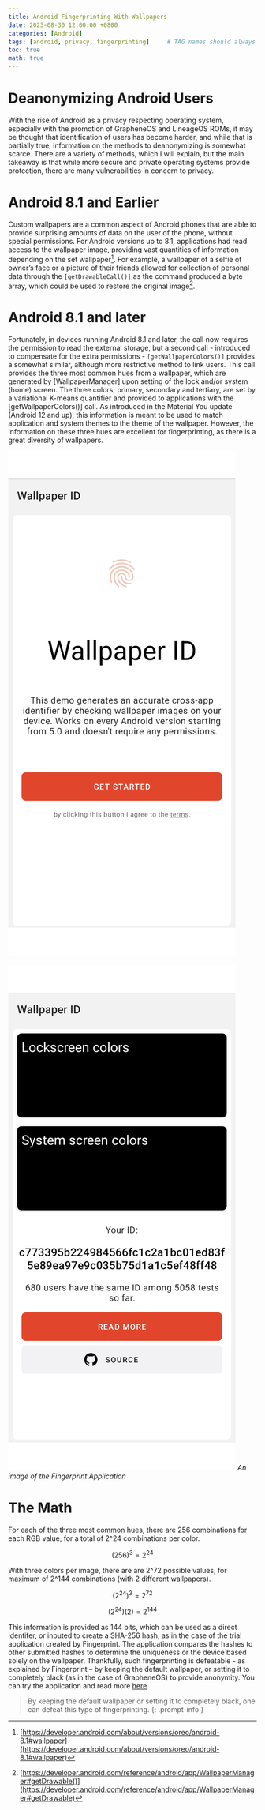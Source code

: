 ```yaml
---
title: Android Fingerprinting With Wallpapers
date: 2023-08-30 12:00:00 +0800
categories: [Android]
tags: [android, privacy, fingerprinting]     # TAG names should always be lowercase
toc: true
math: true
---
```


# Deanonymizing Android Users 
With the rise of Android as a privacy respecting operating system, especially with the promotion of GrapheneOS and LineageOS ROMs, it may be thought that identification of users has become harder, and while that is partially true, information on the methods to deanonymizing is somewhat scarce. There are a variety of methods, which I will explain, but the main takeaway is that while more secure and private operating systems provide protection, there are many vulnerabilities in concern to privacy. 

# Android 8.1 and Earlier
Custom wallpapers are a common aspect of Android phones that are able to provide surprising amounts of data on the user of the phone, without special permissions. For Android versions up to 8.1, applications had read access to the wallpaper image, providing vast quantities of information depending on the set wallpaper[^footnote]. For example, a wallpaper of a selfie of owner’s face or a picture of their friends allowed for collection of personal data through the `[getDrawableCall()]`,as the command produced a byte array, which could be used to restore the original image[^footnote-2].

# Android 8.1 and later
Fortunately, in devices running Android 8.1 and later, the call now requires the permission to read the external storage, but a second call - introduced to compensate for the extra permissions - `[getWallpaperColors()]` provides a somewhat similar, although more restrictive method to link users. This call provides the three most common hues from a wallpaper, which are generated by [WallpaperManager] upon setting of the lock and/or system (home) screen. The three colors; primary, secondary and tertiary, are set by a variational K-means quantifier and provided to applications with the [getWallpaperColors()] call. As introduced in the Material You update (Android 12 and up), this information is meant to be used to match application and system themes to the theme of the wallpaper. However, the information on these three hues are excellent for fingerprinting, as there is a great diversity of wallpapers. 

![An image of the Fingerprint Application](https://raw.githubusercontent.com/ColoursofOSINT/ColoursofOSINT.github.io/master/assets/img/images/fingerprint/Fingerprint1.png) 

![An image of the Fingerprint Application](https://raw.githubusercontent.com/ColoursofOSINT/ColoursofOSINT.github.io/master/assets/img/images/fingerprint/Fingerprint2.png) 
_An image of the Fingerprint Application_

# The Math
For each of the three most common hues, there are 256 combinations for each RGB value, for a total of 2^24 combinations per color. 

$$ {(256)^3} = 2^{24} $$

With three colors per image, there are are 2^72 possible values, for maximum of 2^144 combinations (with 2 different wallpapers).

$$ {(2^{24})^3} = 2^{72} $$

$$ {(2^{24})(2)} = 2^{144} $$

This information is provided as 144 bits, which can be used as a direct identifer, or inputed to create a SHA-256 hash, as in the case of the trial application created by Fingerprint. The application compares the hashes to other submitted hashes to determine the uniqueness or the device based solely on the wallpaper. Thankfully, such fingerprinting is defeatable - as explained by Fingerprint – by keeping the default wallpaper, or setting it to completely black (as in the case of GrapheneOS) to provide anonymity. You can try the application and read more [here](https://fingerprint.com/blog/how-android-wallpaper-images-threaten-privacy/).

> By keeping the default wallpaper or setting it to completely black, one can defeat this type of fingerprinting.
{: .prompt-info }

[^footnote]: [https://developer.android.com/about/versions/oreo/android-8.1#wallpaper](https://developer.android.com/about/versions/oreo/android-8.1#wallpaper)
[^footnote-2]: [https://developer.android.com/reference/android/app/WallpaperManager#getDrawable()](https://developer.android.com/reference/android/app/WallpaperManager#getDrawable)
